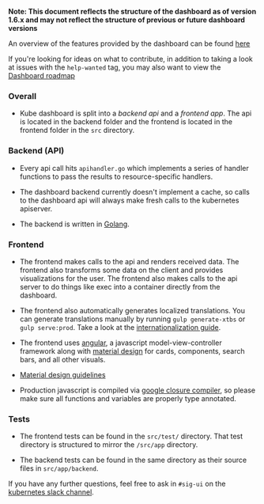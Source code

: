 **Note: This document reflects the structure of the dashboard as of version 1.6.x and may not reflect the structure of previous or future dashboard versions**

An overview of the features provided by the dashboard can be found [here](https://kubernetes.io/docs/tasks/access-application-cluster/web-ui-dashboard)

If you're looking for ideas on what to contribute, in addition to taking a look at issues with the `help-wanted` tag, you may also want to view the [Dashboard roadmap](https://github.com/kubernetes/dashboard/wiki/Roadmap)

### Overall
- Kube dashboard is split into a *backend api* and a *frontend app*. The api is located in the backend folder and the frontend is located in the frontend folder in the `src` directory.

### Backend (API)
- Every api call hits `apihandler.go` which implements a series of handler functions to pass the results to resource-specific handlers.

- The dashboard backend currently doesn't implement a cache, so calls to the dashboard api will always make fresh calls to the kubernetes apiserver.

- The backend is written in [Golang](https://golang.org/).

### Frontend
- The frontend makes calls to the api and renders received data. The frontend also transforms some data on the client and provides visualizations for the user. The frontend also makes calls to the api server to do things like exec into a container directly from the dashboard.

- The frontend also automatically generates localized translations. You can generate translations manually by running `gulp generate-xtbs` or `gulp serve:prod`. Take a look at the [internationalization guide](https://github.com/kubernetes/dashboard/wiki/Internationalization).

- The frontend uses [angular](https://angular.io/), a javascript model-view-controller framework along with [material design](https://material.angularjs.org/latest/getting-started) for cards, components, search bars, and all other visuals.

- [Material design guidelines](https://material.io/guidelines/)

- Production javascript is compiled via [google closure compiler](https://developers.google.com/closure/compiler/), so please make sure all functions and variables are properly type annotated.

### Tests
- The frontend tests can be found in the `src/test/` directory. That test directory is structured to mirror the `/src/app` directory.

- The backend tests can be found in the same directory as their source files in `src/app/backend`.

If you have any further questions, feel free to ask in `#sig-ui` on the [kubernetes slack channel](https://kubernetes.slack.com).